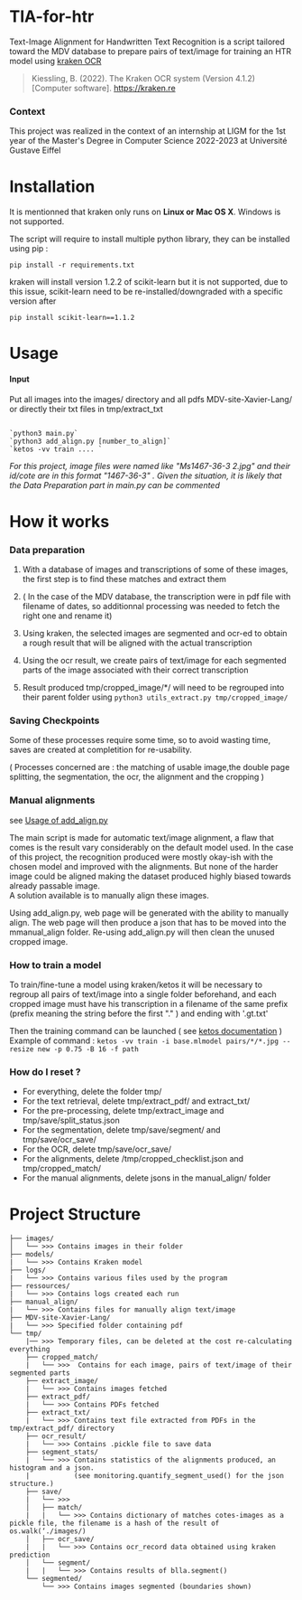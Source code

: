 # TIA-for-htr

Text-Image Alignment for Handwritten Text Recognition is a script tailored toward the MDV database to prepare pairs of text/image for training an HTR model using [kraken OCR](https://github.com/mittagessen/kraken)

> Kiessling, B. (2022). The Kraken OCR system (Version 4.1.2) [Computer software]. https://kraken.re

### Context

This project was realized in the context of an internship at LIGM for the 1st year of the Master's Degree in Computer Science 2022-2023 at Université Gustave Eiffel

# Installation

It is mentionned that kraken only runs on **Linux or Mac OS X**. Windows is not supported.

The script will require to install multiple python library, they can be installed using pip :

`pip install -r requirements.txt`

kraken will install version 1.2.2 of scikit-learn but it is not supported, due to this issue, scikit-learn need to be re-installed/downgraded with a specific version after

`pip install scikit-learn==1.1.2`

# Usage

#### Input

Put all images into the images/ directory and all pdfs MDV-site-Xavier-Lang/ or directly their txt files in tmp/extract_txt

```

`python3 main.py`
`python3 add_align.py [number_to_align]`
`ketos -vv train .... `

```

*For this project, image files were named like "Ms1467-36-3 2.jpg" and their id/cote are in this format "1467-36-3" . 
Given the situation, it is likely that the Data Preparation part in main.py can be commented*

# How it works

### Data preparation

1. With a database of images and transcriptions of some of these images, the first step is to find these matches and extract them

2. ( In the case of the MDV database, the transcription were in pdf file with filename of dates, so additionnal processing was needed to fetch the right one and rename it)

3. Using kraken, the selected images are segmented and ocr-ed to obtain a rough result that will be aligned with the actual transcription

4. Using the ocr result, we create pairs of text/image for each segmented parts of the image associated with their correct transcription

5. Result produced tmp/cropped_image/\*/ will need to be regrouped into their parent folder using `python3 utils_extract.py tmp/cropped_image/`

### Saving Checkpoints

Some of these processes require some time, so to avoid wasting time, saves are created at completition for re-usability.

( Processes concerned are : the matching of usable image,the double page splitting, the segmentation, the ocr, the alignment and the cropping )

### Manual alignments

see [Usage of add_align.py](/manual_align/README.md) 

The main script is made for automatic text/image alignment, a flaw that comes is the result vary considerably on the default model used.
In the case of this project, the recognition produced were mostly okay-ish with the chosen model and improved with the alignments. But none of the harder image could be aligned making the dataset produced highly biased towards already passable image.  <br /> 
A solution available is to manually align these images. <br />

Using add_align.py, web page will be generated with the ability to manually align. The web page will then produce a json that has to be moved into the mmanual_align folder. Re-using add_align.py will then clean the unused cropped image.
### How to train a model

To train/fine-tune a model using kraken/ketos it will be necessary to regroup all pairs of text/image into a single folder beforehand, and each cropped image must have his transcription in a filename of the same prefix (prefix meaning the string before the first "." ) and ending with '.gt.txt'

Then the training command can be launched ( see [ketos documentation](https://kraken.re/4.3.0/ketos.html) ) <br />
Example of command : `ketos -vv train -i base.mlmodel pairs/*/*.jpg --resize new -p 0.75 -B 16 -f path`

### How do I reset ?

- For everything, delete the folder tmp/
- For the text retrieval, delete tmp/extract_pdf/ and extract_txt/
- For the pre-processing, delete tmp/extract_image and tmp/save/split_status.json
- For the segmentation, delete tmp/save/segment/ and tmp/save/ocr_save/
- For the OCR, delete tmp/save/ocr_save/
- For the alignments, delete /tmp/cropped_checklist.json and tmp/cropped_match/
- For the manual alignments, delete jsons in the manual_align/ folder

# Project Structure

```
├── images/
│   └── >>> Contains images in their folder
├── models/
|   └── >>> Contains Kraken model
├── logs/
|   └── >>> Contains various files used by the program
├── ressources/
|   └── >>> Contains logs created each run
├── manual_align/
|   └── >>> Contains files for manually align text/image
├── MDV-site-Xavier-Lang/
|   └── >>> Specified folder containing pdf
└── tmp/
    |── >>> Temporary files, can be deleted at the cost re-calculating everything
    ├── cropped_match/
    |   └── >>>  Contains for each image, pairs of text/image of their segmented parts
    ├── extract_image/
    |   └── >>> Contains images fetched
    ├── extract_pdf/
    |   └── >>> Contains PDFs fetched
    ├── extract_txt/
    |   └── >>> Contains text file extracted from PDFs in the tmp/extract_pdf/ directory
    ├── ocr_result/
    |   └── >>> Contains .pickle file to save data
    ├── segment_stats/
    |   └── >>> Contains statistics of the alignments produced, an histogram and a json. 
    |           (see monitoring.quantify_segment_used() for the json structure.)
    ├── save/
    |   └── >>>
    │   ├── match/
    |   |   └── >>> Contains dictionary of matches cotes-images as a pickle file, the filename is a hash of the result of os.walk(‘./images/)
    │   ├── ocr_save/
    |   |   └── >>> Contains ocr_record data obtained using kraken prediction
    │   └── segment/
    |   |   └── >>> Contains results of blla.segment()
    └── segmented/
        └── >>> Contains images segmented (boundaries shown)

```

